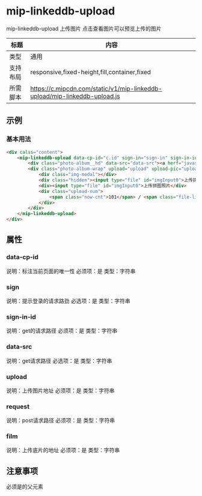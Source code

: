 # mip-linkeddb-upload

mip-linkeddb-upload 上传图片 点击查看图片可以预览上传的图片

标题|内容
----|----
类型|通用
支持布局|responsive,fixed-height,fill,container,fixed
所需脚本|https://c.mipcdn.com/static/v1/mip-linkeddb-upload/mip-linkeddb-upload.js

## 示例

### 基本用法
```html
<div calss="content">
    <mip-linkeddb-upload data-cp-id="c.id" sign-in="sign-in" sign-in-id="sign-in-id">
        <div class="photo-album__hd" data-src="data-src"><a herf="javascript:;" class="view-photo-album">查看图片</a></dvi>
        <div class="photo-album-wrap" upload="upload" upload-pic="upload-pic" film="film">
            <div class="img-modal"></div>
            <div class="hidden"><input type="file" id="imgInput0">上传拼图底片</div>
            <div><input type="file" id="imgInput0">上传拼图照片</div>
            <div class="upload-num">
                <span class="now-cnt">101</span> / <span class="file-limit">135</span>
            </div>
        </div>
    </mip-linkeddb-upload>
</div>
```

## 属性

### data-cp-id

说明：标注当前页面的唯一性
必须项：是
类型：字符串

### sign

说明：提示登录的请求路劲
必选项：是
类型：字符串

### sign-in-id

说明：get的请求路径
必须项：是
类型：字符串

### data-src

说明：get请求路径
必选项：是
类型：字符串

### upload

说明：上传图片地址
必须项：是
类型：字符串

### request

说明：post请求路径
必须项：是
类型：字符串

### film

说明：上传底片的地址
必须项：是
类型：字符串

## 注意事项
<div id="content">必须是<mip-linkeddb-upload>的父元素

